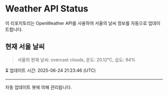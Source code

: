 
# Weather API Status

이 리포지토리는 OpenWeather API를 사용하여 서울의 날씨 정보를 자동으로 업데이트합니다.

## 현재 서울 날씨
> 서울의 현재 날씨: overcast clouds, 온도: 20.12°C, 습도: 94%

⏳ 업데이트 시간: 2025-06-24 21:23:46 (UTC)

---
자동 업데이트 봇에 의해 관리됩니다.
